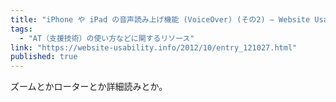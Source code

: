 ```yaml
---
title: "iPhone や iPad の音声読み上げ機能 (VoiceOver) (その2) — Website Usability Info"
tags:
  - "AT（支援技術）の使い方などに関するリソース"
link: "https://website-usability.info/2012/10/entry_121027.html"
published: true
---
```


ズームとかローターとか詳細読みとか。
